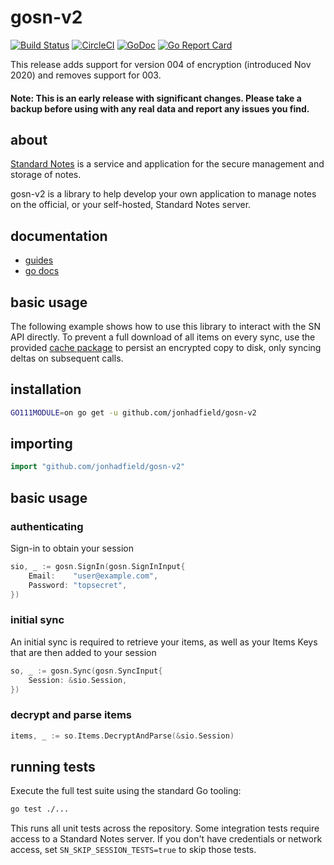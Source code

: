 # gosn-v2

[![Build Status](https://www.travis-ci.org/jonhadfield/gosn-v2.svg?branch=master)](https://www.travis-ci.org/jonhadfield/gosn-v2) [![CircleCI](https://circleci.com/gh/jonhadfield/gosn-v2/tree/master.svg?style=svg)](https://circleci.com/gh/jonhadfield/gosn-v2/tree/master) [![GoDoc](https://img.shields.io/badge/godoc-reference-blue.svg)](https://godoc.org/github.com/jonhadfield/gosn-v2/) [![Go Report Card](https://goreportcard.com/badge/github.com/jonhadfield/gosn-v2)](https://goreportcard.com/report/github.com/jonhadfield/gosn-v2)

This release adds support for version 004 of encryption (introduced Nov 2020) and removes support for 003.  

#### Note: This is an early release with significant changes. Please take a backup before using with any real data and report any issues you find. 

## about
<a href="https://standardnotes.org/" target="_blank">Standard Notes</a> is a service and application for the secure
management and storage of notes.

gosn-v2 is a library to help develop your own application to manage notes on the official, or your self-hosted, Standard
Notes server.


## documentation

- [guides](docs/index.md)
- [go docs](https://pkg.go.dev/github.com/jonhadfield/gosn-v2)

## basic usage

The following example shows how to use this library to interact with the SN API directly. To prevent a full download of all items on every sync, use the provided [cache package](cache/README.md) to persist an encrypted copy to disk, only syncing deltas on subsequent calls.

## installation

```bash
GO111MODULE=on go get -u github.com/jonhadfield/gosn-v2
```

## importing

```go
import "github.com/jonhadfield/gosn-v2"
```

## basic usage

### authenticating

Sign-in to obtain your session

```go
sio, _ := gosn.SignIn(gosn.SignInInput{
    Email:    "user@example.com",
    Password: "topsecret",
})
```

### initial sync

An initial sync is required to retrieve your items, as well as your Items Keys that are then added to your session

```go
so, _ := gosn.Sync(gosn.SyncInput{
    Session: &sio.Session,
})
```

### decrypt and parse items

```go
items, _ := so.Items.DecryptAndParse(&sio.Session)
```

## running tests

Execute the full test suite using the standard Go tooling:

```bash
go test ./...
```

This runs all unit tests across the repository. Some integration tests require
access to a Standard Notes server. If you don't have credentials or network
access, set `SN_SKIP_SESSION_TESTS=true` to skip those tests.

